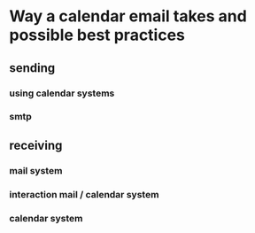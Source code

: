 # Way a calendar email takes and possible best practices

## sending
### using calendar systems

### smtp

## receiving
### mail system

### interaction mail / calendar system

### calendar system
